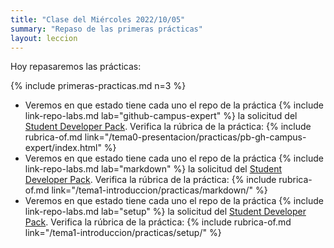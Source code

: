 ```yaml
---
title: "Clase del Miércoles 2022/10/05"
summary: "Repaso de las primeras prácticas"
layout: leccion
---
```


Hoy repasaremos las prácticas:

{% include primeras-practicas.md n=3 %}

* Veremos en que estado tiene cada uno el repo de la práctica {% include link-repo-labs.md lab="github-campus-expert" %} la solicitud del [Student Developer Pack](https://education.github.com/pack). Verifica la rúbrica de la práctica:
  {% include rubrica-of.md link="/tema0-presentacion/practicas/pb-gh-campus-expert/index.html" %}
* Veremos en que estado tiene cada uno el repo de la práctica {% include link-repo-labs.md lab="markdown" %} la solicitud del [Student Developer Pack](https://education.github.com/pack). Verifica la rúbrica de la práctica:
  {% include rubrica-of.md link="/tema1-introduccion/practicas/markdown/" %}
* Veremos en que estado tiene cada uno el repo de la práctica {% include link-repo-labs.md lab="setup" %} la solicitud del [Student Developer Pack](https://education.github.com/pack). Verifica la rúbrica de la práctica:
  {% include rubrica-of.md link="/tema1-introduccion/practicas/setup/" %}
